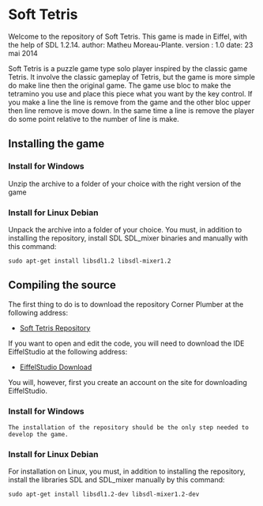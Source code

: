 Soft Tetris
================

Welcome to the repository of Soft Tetris. This game is made in Eiffel, 
with the help of SDL 1.2.14.
author: Matheu Moreau-Plante.
version : 1.0
date: 23 mai 2014

Soft Tetris is a puzzle game type solo player inspired by the classic game Tetris.
It involve the classic gameplay of Tetris, but the game is more simple do make line then the original game.
The game use bloc to make the tetramino you use and place this piece what you want by the key control. 
If you make a line the line is remove from the game and the other bloc upper then line remove is move down.
In the same time a line is remove the player do some point relative to the number of line is make.


Installing the game
----------------------
### Install for Windows

Unzip the archive to a folder of your choice with the right version of the game
	
### Install for Linux Debian

Unpack the archive into a folder of your choice. You must, in addition to installing 
the repository, install SDL SDL_mixer binaries and manually with this command:

	sudo apt-get install libsdl1.2 libsdl-mixer1.2
	
Compiling the source
---------------------
The first thing to do is to download the repository Corner Plumber at the following address: 

- [Soft Tetris Repository][1]

If you want to open and edit the code, you will need to download the IDE EiffelStudio at the following address:
- [EiffelStudio Download][2]

You will, however, first you create an account on the site for downloading EiffelStudio.

### Install for Windows
	
	The installation of the repository should be the only step needed to develop the game.
	
### Install for Linux Debian

For installation on Linux, you must, in addition to installing the repository, install the libraries SDL and SDL_mixer manually by this command:

	sudo apt-get install libsdl1.2-dev libsdl-mixer1.2-dev


  [1]: https://github.com/mat601/projectsObj2
  [2]: http://www2.eiffel.com/download/